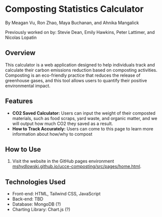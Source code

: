 # Composting Statistics Calculator
By Meagan Vu, Ron Zhao, Maya Buchanan, and Ahnika Mangalick

Previously worked on by: Stevie Dean, Emily Hawkins, Peter Lattimer, and Nicolas Lopatin

## Overview

This calculator is a web application designed to help individuals track and calculate their carbon emissions reduction based on composting activities. Composting is an eco-friendly practice that reduces the release of greenhouse gases, and this tool allows users to quantify their positive environmental impact.

## Features

- **CO2 Saved Calculator:** Users can input the weight of their composted materials, such as food scraps, yard waste, and organic matter, and we will output how much CO2 they saved as a result.
- **How to Track Accurately:** Users can come to this page to learn more information about how/why to compost

## How to Use

1. Visit the website in the GitHub pages environment [mshydlowski.github.io/ucce-composting/src/pages/home.html](https://mshydlowski.github.io/ucce-composting/src/pages/home.html).

## Technologies Used

- Front-end: HTML, Tailwind CSS, JavaScript 
- Back-end: TBD
- Database: MongoDB (?)
- Charting Library: Chart.js (?)
